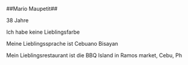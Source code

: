 ##Mario Maupetit##

38 Jahre

Ich habe keine Lieblingsfarbe

Meine Lieblingssprache ist Cebuano Bisayan

Mein Lieblingsrestaurant ist die BBQ  Island in Ramos market, Cebu, Ph

